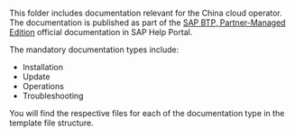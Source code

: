 This folder includes documentation relevant for the China cloud operator. The documentation is published as part of the [SAP BTP, Partner-Managed Edition](https://help.sap.com/docs/CPOPS?state=DRAFT) official documentation in SAP Help Portal.

The mandatory documentation types include:

- Installation
- Update
- Operations
- Troubleshooting

You will find the respective files for each of the documentation type in the template file structure.
